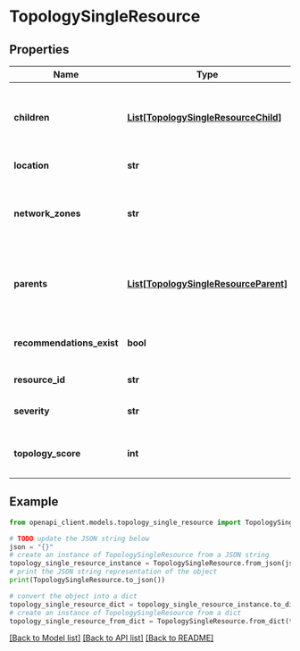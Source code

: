 # TopologySingleResource


## Properties

Name | Type | Description | Notes
------------ | ------------- | ------------- | -------------
**children** | [**List[TopologySingleResourceChild]**](TopologySingleResourceChild.md) | Azure resources connected to this resource which are in lower level in the topology view | [optional] [readonly] 
**location** | **str** | The location of this resource | [optional] [readonly] 
**network_zones** | **str** | Indicates the resource connectivity level to the Internet (InternetFacing, Internal ,etc.) | [optional] [readonly] 
**parents** | [**List[TopologySingleResourceParent]**](TopologySingleResourceParent.md) | Azure resources connected to this resource which are in higher level in the topology view | [optional] [readonly] 
**recommendations_exist** | **bool** | Indicates if the resource has security recommendations | [optional] [readonly] 
**resource_id** | **str** | Azure resource id | [optional] [readonly] 
**severity** | **str** | The security severity of the resource | [optional] [readonly] 
**topology_score** | **int** | Score of the resource based on its security severity | [optional] [readonly] 

## Example

```python
from openapi_client.models.topology_single_resource import TopologySingleResource

# TODO update the JSON string below
json = "{}"
# create an instance of TopologySingleResource from a JSON string
topology_single_resource_instance = TopologySingleResource.from_json(json)
# print the JSON string representation of the object
print(TopologySingleResource.to_json())

# convert the object into a dict
topology_single_resource_dict = topology_single_resource_instance.to_dict()
# create an instance of TopologySingleResource from a dict
topology_single_resource_from_dict = TopologySingleResource.from_dict(topology_single_resource_dict)
```
[[Back to Model list]](../README.md#documentation-for-models) [[Back to API list]](../README.md#documentation-for-api-endpoints) [[Back to README]](../README.md)


